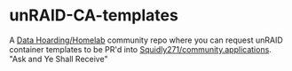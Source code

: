 # unRAID-CA-templates
A [Data Hoarding/Homelab](https://discord.gg/7hk4YD3) community repo where you can request unRAID container templates to be PR'd into [Squidly271/community.applications](https://github.com/Squidly271/community.applications). "Ask and Ye Shall Receive" 
